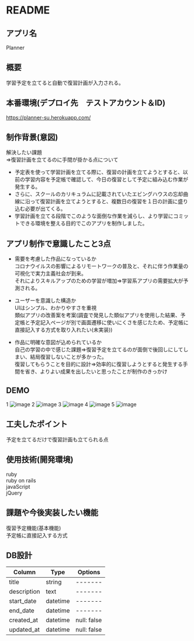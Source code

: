 # README

## アプリ名  
Planner

## 概要  
学習予定を立てると自動で復習計画が入力される。

## 本番環境(デプロイ先　テストアカウント＆ID)  
https://planner-su.herokuapp.com/

## 制作背景(意図)  
解決したい課題  
⇒復習計画を立てるのに手間が掛かる点について  
- 予定表を使って学習計画を立てる際に、復習の計画を立てようとすると、以前の学習内容を予定帳で確認して、今日の復習として予定に組み込む作業が発生する。  
- さらに、スクールのカリキュラムに記載されていたエビングハウスの忘却曲線に沿って復習計画を立てようとすると、複数日の復習を１日の計画に盛り込む必要が出てくる。  
- 学習計画を立てる段階でこのような面倒な作業を減らし、より学習にコミットできる環境を整える目的でこのアプリを制作しました。  

## アプリ制作で意識したこと3点  

- 需要を考慮した作品になっているか  
コロナウイルスの影響によるリモートワークの普及と、それに伴う作業量の可視化で実力主義社会が到来。  
それによりスキルアップのための学習が増加⇒学習系アプリの需要拡大が予測される。  

- ユーザーを意識した構造か  
UIはシンプル、わかりやすさを重視  
類似アプリの改善案を考案(調査で発見した類似アプリを使用した結果、予定帳と予定記入ページが別で画面遷移に使いにくさを感じたため、予定帳に直接記入する方式を取り入れたい(未実装))  

- 作品に明確な意図が込められているか  
自己の学習の中で感じた課題⇒復習予定を立てるのが面倒で後回しにしてしまい、結局復習しないことが多かった。  
復習してもらうことを目的に設計⇒効率的に復習しようとすると発生する手間を省き、よりよい成果を出したいと思ったことが制作のきっかけ  

## DEMO
1
![image](https://user-images.githubusercontent.com/61076624/83946819-1b783680-a84e-11ea-8c30-4339039b421c.png)
2
![image](https://user-images.githubusercontent.com/61076624/83946856-64c88600-a84e-11ea-8f14-c28bec098746.png)
3
![image](https://user-images.githubusercontent.com/61076624/83946866-701bb180-a84e-11ea-94d5-bb25dfbdf51b.png)
4
![image](https://user-images.githubusercontent.com/61076624/83946875-79a51980-a84e-11ea-89bd-2249146dc6e1.png)
5
![image](https://user-images.githubusercontent.com/61076624/83946881-7dd13700-a84e-11ea-9f99-7ecdc92d13a8.png)

## 工夫したポイント  
予定を立てるだけで復習計画も立てられる点

## 使用技術(開発環境)  
ruby  
ruby on rails  
javaScript  
jQuery

## 課題や今後実装したい機能  
復習予定機能(基本機能)  
予定帳に直接記入する方式  

## DB設計

|Column|Type|Options|
|----|----|-------|
|title|string|-------|
|description|text|-------|
|start_date|datetime|-------|
|end_date|datetime|-------|
|created_at|datetime|null: false|
|updated_at|datetime|null: false|
